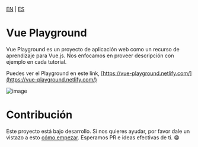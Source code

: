 [EN](README.md) | [ES](README_es.md)

# Vue Playground

Vue Playground es un proyecto de aplicación web como un recurso de aprendizaje para Vue.js. Nos enfocamos en proveer descripción con ejemplo en cada tutorial.

Puedes ver el Playground en este link, [https://vue-playground.netlify.com/](https://vue-playground.netlify.com/)

![image](https://user-images.githubusercontent.com/6861191/66323656-538d4980-e94e-11e9-879c-f1cf2581cb9f.png)

# Contribución

Este proyecto está bajo desarrollo. Si nos quieres ayudar, por favor dale un vistazo a esto [cómo empezar](https://github.com/runyasak/vue-playground/blob/master/CONTRIBUTING.md). Esperamos PR e ideas efectivas de ti. 😁
